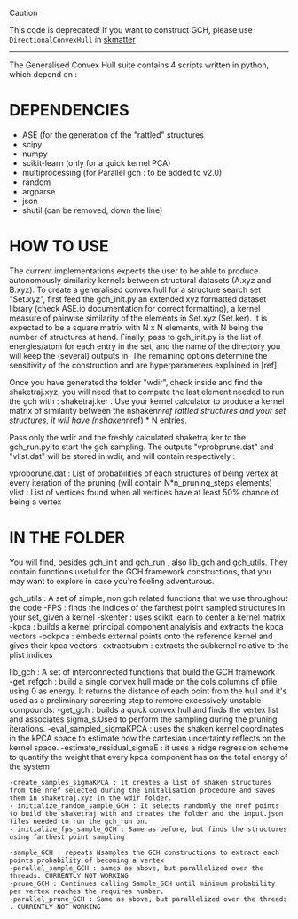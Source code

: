 > [!CAUTION]
> This code is deprecated! If you want to construct GCH, please use `DirectionalConvexHull` in [skmatter](https://github.com/scikit-learn-contrib/scikit-matter)

------------------------------

The Generalised Convex Hull suite contains 4 scripts written in python, which depend on :

# DEPENDENCIES

- ASE (for the generation of the "rattled" structures
- scipy
- numpy 
- scikit-learn (only for a quick kernel PCA)
- multiprocessing (for Parallel gch : to be added to v2.0)
- random 
- argparse
- json
- shutil (can be removed, down the line)

# HOW TO USE

The current implementations expects the user to be able to produce autonomously similarity kernels
between structural datasets (A.xyz and B.xyz).
To create a generalised convex hull for a structure search set "Set.xyz", first feed the gch_init.py
an extended xyz formatted dataset library (check ASE.io documentation for correct formatting), a kernel
measure of pairwise similarity of the elements in Set.xyz (Set.ker). It is expected to be a square matrix
with N x N elements, with N being the number of structures at hand.
Finally, pass to gch_init.py is the list of energies/atom for each entry in the set, and the name of the directory
you will keep the (several) outputs in.
The remaining options determine the sensitivity of the construction and are hyperparameters explained in [ref].


Once you have generated the folder "wdir", check inside and find the shaketraj.xyz, you will need that to compute 
the last element needed to run the gch with : shaketraj.ker .
Use your kernel calculator to produce a kernel matrix of similarity between the nshaken*nref rattled structures and your
set structures, it will have (nshaken*nref) * N entries.

Pass only the wdir and the freshly calculated shaketraj.ker to the gch_run.py to start the gch sampling.
The outputs "vprobprune.dat" and "vlist.dat"  will be stored in wdir, and will contain respectively :

vproborune.dat : List of probabilities of each structures of being vertex at every iteration of the pruning (will contain N*n_pruning_steps elements)
vlist 	       : List of vertices found when all vertices have at least 50% chance of being a vertex 


# IN THE FOLDER

You will find, besides gch_init and gch_run , also lib_gch and gch_utils. They contain functions useful for the GCH framework constructions,
that you may want to explore in case you're feeling adventurous.

gch_utils : A set of simple, non gch related functions that we use throughout the code
	-FPS : finds the indices of the farthest point sampled structures in your set, given a kernel
	-skenter : uses scikit learn to center a kernel matrix 
	-kpca : builds a kernel principal component analyisis and extracts the kpca vectors
	-ookpca : embeds external points onto the reference kernel and gives their kpca vectors
	-extractsubm : extracts the subkernel relative to the plist indices


lib_gch : A set of interconnected functions that build the GCH framework	
	-get_refgch : build a single convex hull made on the cols columns of pfile, using 0 as energy. It returns the distance of each point from the hull and it's used as a preliminary screening step to remove excessively unstable compounds.
	-get_gch    : builds a quick convex hull and finds the vertex list and associates sigma_s.Used to perform the sampling during the pruning iterations.
	-eval_sampled_sigmaKPCA : uses the shaken kernel coordinates in the kPCA space to estimate how the cartesian uncertainty reflects on the kernel space. 
	-estimate_residual_sigmaE : it uses a ridge regression scheme to quantify the weight that every kpca component has on the total energy of the system


	-create_samples_sigmaKPCA : It creates a list of shaken structures from the nref selected during the initalisation procedure and saves them in shaketraj.xyz in the wdir folder.
	- initialize_random_sample_GCH : It selects randomly the nref points to build the shaketraj with and creates the folder and the input.json files needed to run the gch_run on.
	- initialize_fps_sample_GCH : Same as before, but finds the structures using farthest point sampling

	-sample_GCH : repeats Nsamples the GCH constructions to extract each points probability of becoming a vertex 
	-parallel_sample_GCH : sames as above, but parallelized over the threads. CURRENTLY NOT WORKING
	-prune_GCH : Continues calling Sample_GCH until minimum probability per vertex reaches the requires number. 
	-parallel_prune_GCH : Same as above, but parallelized over the threads . CURRENTLY NOT WORKING  
